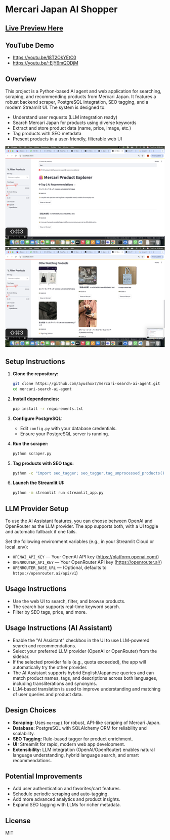 # Mercari Japan AI Shopper

## [Live Preview Here](https://mercari-japan.streamlit.app/)

## YouTube Demo
- https://youtu.be/I8T2OkYEtC0
- https://youtu.be/-EjY6mQODjM

## Overview
This project is a Python-based AI agent and web application for searching, scraping, and recommending products from Mercari Japan. It features a robust backend scraper, PostgreSQL integration, SEO tagging, and a modern Streamlit UI. The system is designed to:
- Understand user requests (LLM integration ready)
- Search Mercari Japan for products using diverse keywords
- Extract and store product data (name, price, image, etc.)
- Tag products with SEO metadata
- Present products in a user-friendly, filterable web UI

![top 3](./screenshots/top_3.png)
![other](./screenshots/other_match.png)

## Setup Instructions
1. **Clone the repository:**
   ```bash
   git clone https://github.com/ayushxx7/mercari-search-ai-agent.git
   cd mercari-search-ai-agent
   ```
2. **Install dependencies:**
   ```bash
   pip install -r requirements.txt
   ```

3. **Configure PostgreSQL:**
   - Edit `config.py` with your database credentials.
   - Ensure your PostgreSQL server is running.
4. **Run the scraper:**
   ```bash
   python scraper.py
   ```
5. **Tag products with SEO tags:**
   ```bash
   python -c "import seo_tagger; seo_tagger.tag_unprocessed_products()"
   ```
6. **Launch the Streamlit UI:**
   ```bash
   python -m streamlit run streamlit_app.py
   ```

## LLM Provider Setup

To use the AI Assistant features, you can choose between OpenAI and OpenRouter as the LLM provider. The app supports both, with a UI toggle and automatic fallback if one fails.

Set the following environment variables (e.g., in your Streamlit Cloud or local .env):

- `OPENAI_API_KEY` — Your OpenAI API key (https://platform.openai.com/)
- `OPENROUTER_API_KEY` — Your OpenRouter API key (https://openrouter.ai/)
- `OPENROUTER_BASE_URL` — (Optional, defaults to `https://openrouter.ai/api/v1`)

## Usage Instructions
- Use the web UI to search, filter, and browse products.
- The search bar supports real-time keyword search.
- Filter by SEO tags, price, and more.

## Usage Instructions (AI Assistant)
- Enable the "AI Assistant" checkbox in the UI to use LLM-powered search and recommendations.
- Select your preferred LLM provider (OpenAI or OpenRouter) from the sidebar.
- If the selected provider fails (e.g., quota exceeded), the app will automatically try the other provider.
- The AI Assistant supports hybrid English/Japanese queries and can match product names, tags, and descriptions across both languages, including transliterations and synonyms.
- LLM-based translation is used to improve understanding and matching of user queries and product data.

## Design Choices
- **Scraping:** Uses `mercapi` for robust, API-like scraping of Mercari Japan.
- **Database:** PostgreSQL with SQLAlchemy ORM for reliability and scalability.
- **SEO Tagging:** Rule-based tagger for product enrichment.
- **UI:** Streamlit for rapid, modern web app development.
- **Extensibility:** LLM integration (OpenAI/OpenRouter) enables natural language understanding, hybrid language search, and smart recommendations.

## Potential Improvements
- Add user authentication and favorites/cart features.
- Schedule periodic scraping and auto-tagging.
- Add more advanced analytics and product insights.
- Expand SEO tagging with LLMs for richer metadata.

## License
MIT

